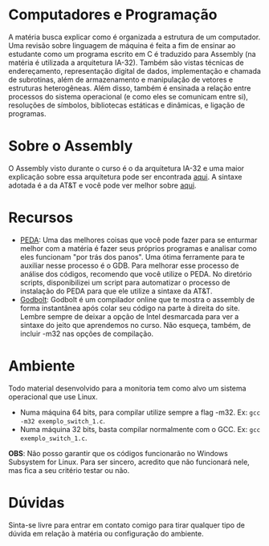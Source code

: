 # Computadores e Programação
A matéria busca explicar como é organizada a estrutura de um computador. Uma revisão sobre linguagem de máquina é feita a fim de ensinar ao estudante como um programa escrito em C é traduzido para Assembly (na matéria é utilizada a arquitetura IA-32). Também são vistas técnicas de endereçamento, representação digital de dados, implementação e chamada de subrotinas, além de armazenamento e manipulação de vetores e estruturas heterogêneas. Além disso, também é ensinada a relação entre processos do sistema operacional (e como eles se comunicam entre si), resoluções de símbolos, bibliotecas estáticas e dinâmicas, e ligação de programas.

# Sobre o Assembly
O Assembly visto durante o curso é o da arquitetura IA-32 e uma maior explicação sobre essa arquitetura pode ser encontrada [aqui](https://en.wikipedia.org/wiki/IA-32). A sintaxe adotada é a da AT&T e você pode ver melhor sobre [aqui](https://en.wikibooks.org/wiki/X86_Assembly/GAS_Syntax).

# Recursos
- [PEDA](https://github.com/longld/peda): Uma das melhores coisas que você pode fazer para se enturmar melhor com a matéria é fazer seus próprios programas e analisar como eles funcionam "por trás dos panos". Uma ótima ferramente para te auxiliar nesse processo é o GDB. Para melhorar esse processo de análise dos códigos, recomendo que você utilize o PEDA. No diretório scripts, disponibilizei um script para automatizar o processo de instalação do PEDA para que ele utilize a sintaxe da AT&T.
- [Godbolt](https://godbolt.org/): Godbolt é um compilador online que te mostra o assembly de forma instantânea após colar seu código na parte à direita do site. Lembre sempre de deixar a opção de Intel desmarcada para ver a sintaxe do jeito que aprendemos no curso. Não esqueça, também, de incluir -m32 nas opções de compilação.

# Ambiente
Todo material desenvolvido para a monitoria tem como alvo um sistema operacional que use Linux.
- Numa máquina 64 bits, para compilar utilize sempre a flag -m32.
    Ex: `gcc -m32 exemplo_switch_1.c`.
- Numa máquina 32 bits, basta compilar normalmente com o GCC.
    Ex: `gcc exemplo_switch_1.c`.

**OBS**: Não posso garantir que os códigos funcionarão no Windows Subsystem for Linux. Para ser sincero, acredito que não funcionará nele, mas fica a seu critério testar ou não.

# Dúvidas
Sinta-se livre para entrar em contato comigo para tirar qualquer tipo de dúvida em relação à matéria ou configuração do ambiente.